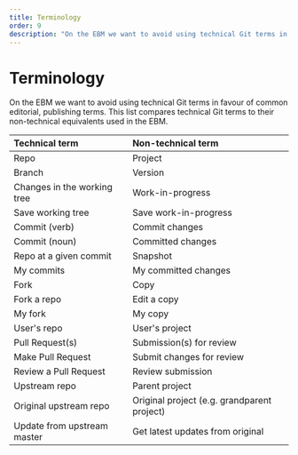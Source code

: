 ```yaml
---
title: Terminology
order: 9
description: "On the EBM we want to avoid using technical Git terms in favour of common editorial, publishing terms."
---
```


# Terminology

On the EBM we want to avoid using technical Git terms in favour of common editorial, publishing terms. This list compares technical Git terms to their non-technical equivalents used in the EBM.

| Technical term                | Non-technical term                          |
| :---------------------------- | :---------------------------------          |
| Repo                          | Project                                     |
| Branch                        | Version                                     |
| Changes in the working tree   | Work-in-progress                            |
| Save working tree             | Save work-in-progress                       |
| Commit (verb)                 | Commit changes                              |
| Commit (noun)                 | Committed changes                           |
| Repo at a given commit        | Snapshot                                    |
| My commits                    | My committed changes                        |
| Fork                          | Copy                                        |
| Fork a repo                   | Edit a copy                                 |
| My fork                       | My copy                                     |
| User's repo                   | User's project                              |
| Pull Request(s)               | Submission(s) for review                    |
| Make Pull Request             | Submit changes for review                   |
| Review a Pull Request         | Review submission                           |
| Upstream repo                 | Parent project                              |
| Original upstream repo        | Original project (e.g. grandparent project) |
| Update from upstream master   | Get latest updates from original            |
